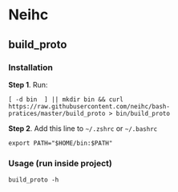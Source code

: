 # Neihc

## build_proto
### Installation
**Step 1**. Run:
```
[ -d bin  ] || mkdir bin && curl https://raw.githubusercontent.com/neihc/bash-pratices/master/build_proto > bin/build_proto
```

**Step 2**. Add this line to `~/.zshrc` or `~/.bashrc`
```
export PATH="$HOME/bin:$PATH"
```

### Usage (run inside project)
```
build_proto -h
```





